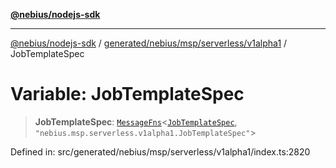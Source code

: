 [**@nebius/nodejs-sdk**](../../../../../../README.md)

---

[@nebius/nodejs-sdk](../../../../../../README.md) / [generated/nebius/msp/serverless/v1alpha1](../README.md) / JobTemplateSpec

# Variable: JobTemplateSpec

> **JobTemplateSpec**: [`MessageFns`](../../../../../../runtime/protos/core/interfaces/MessageFns.md)\<[`JobTemplateSpec`](../interfaces/JobTemplateSpec.md), `"nebius.msp.serverless.v1alpha1.JobTemplateSpec"`\>

Defined in: src/generated/nebius/msp/serverless/v1alpha1/index.ts:2820
